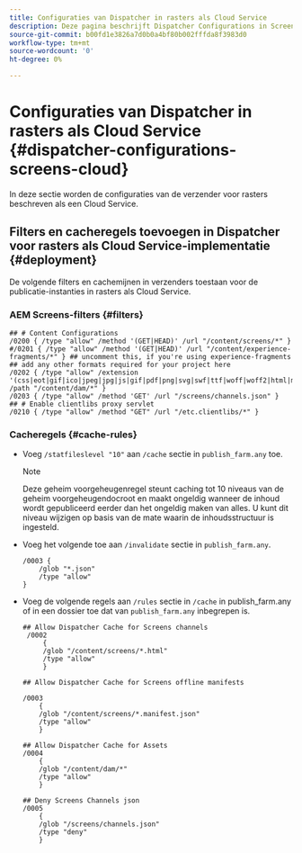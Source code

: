 ```yaml
---
title: Configuraties van Dispatcher in rasters als Cloud Service
description: Deze pagina beschrijft Dispatcher Configurations in Screens als Cloud Service.
source-git-commit: b00fd1e3826a7d0b0a4bf80b002fffda8f3983d0
workflow-type: tm+mt
source-wordcount: '0'
ht-degree: 0%

---
```



# Configuraties van Dispatcher in rasters als Cloud Service {#dispatcher-configurations-screens-cloud}

In deze sectie worden de configuraties van de verzender voor rasters beschreven als een Cloud Service.

## Filters en cacheregels toevoegen in Dispatcher voor rasters als Cloud Service-implementatie {#deployment}

De volgende filters en cachemijnen in verzenders toestaan voor de publicatie-instanties in rasters als Cloud Service.

### AEM Screens-filters {#filters}

```
## # Content Configurations
/0200 { /type "allow" /method '(GET|HEAD)' /url "/content/screens/*" }
#/0201 { /type "allow" /method '(GET|HEAD)' /url "/content/experience-fragments/*" } ## uncomment this, if you're using experience-fragments
## add any other formats required for your project here
/0202 { /type "allow" /extension '(css|eot|gif|ico|jpeg|jpg|js|gif|pdf|png|svg|swf|ttf|woff|woff2|html|mp4|mov|m4v)' /path "/content/dam/*" }
/0203 { /type "allow" /method 'GET' /url "/screens/channels.json" }
## # Enable clientlibs proxy servlet
/0210 { /type "allow" /method "GET" /url "/etc.clientlibs/*" }
```

### Cacheregels {#cache-rules}

* Voeg `/statfileslevel "10"` aan `/cache` sectie in `publish_farm.any` toe.

   >[!NOTE]
   >Deze geheim voorgeheugenregel steunt caching tot 10 niveaus van de geheim voorgeheugendocroot en maakt ongeldig wanneer de inhoud wordt gepubliceerd eerder dan het ongeldig maken van alles. U kunt dit niveau wijzigen op basis van de mate waarin de inhoudsstructuur is ingesteld.

* Voeg het volgende toe aan `/invalidate` sectie in `publish_farm.any`.

   ```
   /0003 {
       /glob "*.json"
       /type "allow"
   }
   ```

* Voeg de volgende regels aan `/rules` sectie in `/cache` in publish_farm.any of in een dossier toe dat van `publish_farm.any` inbegrepen is.

   ```
   ## Allow Dispatcher Cache for Screens channels
    /0002
        {
        /glob "/content/screens/*.html"
        /type "allow"
        }
   
   ## Allow Dispatcher Cache for Screens offline manifests
   
   /0003
       {
       /glob "/content/screens/*.manifest.json"
       /type "allow"
       }
   
   ## Allow Dispatcher Cache for Assets
   /0004
       {
       /glob "/content/dam/*"
       /type "allow"
       }
   
   ## Deny Screens Channels json
   /0005
       {
       /glob "/screens/channels.json"
       /type "deny"
       }
   ```
